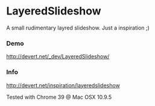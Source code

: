 # LayeredSlideshow

A small rudimentary layred slideshow. Just a inspiration ;)

### Demo
http://devert.net/_dev/LayeredSlideshow/

### Info
http://devert.net/inspiration/layeredslideshow

Tested with Chrome 39 @ Mac OSX 10.9.5

